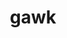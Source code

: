 ---
title: "gawk"
layout: cache
categories: [package, develop-2025-01-12]
meta: {"versions": ["5.3.1"], "compilers": ["gcc@=10.5.0", "gcc@=11.1.0", "gcc@=11.4.0", "gcc@=13.3.0", "gcc@=7.3.1", "gcc@=7.5.0", "gcc@=9.4.0", "oneapi@=2024.2.1"], "oss": ["amzn2", "centos7", "rhel8", "ubuntu18.04", "ubuntu20.04", "ubuntu22.04"], "platforms": ["linux"], "targets": ["aarch64", "neoverse_v2", "ppc64le", "x86_64_v3"], "stacks": ["aws-isc", "aws-isc-aarch64", "data-vis-sdk", "developer-tools-aarch64-linux-gnu", "developer-tools-x86_64_v3-linux-gnu", "e4s", "e4s-neoverse-v2", "e4s-oneapi", "e4s-power", "hep", "radiuss", "root", "tutorial"], "num_specs": 10, "num_specs_by_stack": {"aws-isc-aarch64": 1, "root": 10, "aws-isc": 1, "developer-tools-x86_64_v3-linux-gnu": 1, "developer-tools-aarch64-linux-gnu": 1, "radiuss": 1, "e4s-power": 1, "data-vis-sdk": 1, "e4s-neoverse-v2": 1, "e4s": 1, "tutorial": 1, "hep": 1, "e4s-oneapi": 1}}
spec_details: [{"hash": "pkjx5pxppkojoasyomafew5mofe5z57b", "compiler": "gcc@=7.3.1", "versions": ["5.3.1"], "os": "amzn2", "platform": "linux", "target": "aarch64", "variants": ["build_system=autotools", "~nls"], "stacks": ["aws-isc-aarch64", "root"], "size": "-", "tarball": "https://binaries.spack.io/develop-2025-01-12/build_cache/linux-amzn2-aarch64/gcc-7.3.1/gawk-5.3.1/linux-amzn2-aarch64-gcc-7.3.1-gawk-5.3.1-pkjx5pxppkojoasyomafew5mofe5z57b.spack"}, {"hash": "7e6pndtr5yfxol7ygybewuf4ec2j7z65", "compiler": "gcc@=7.3.1", "versions": ["5.3.1"], "os": "amzn2", "platform": "linux", "target": "x86_64_v3", "variants": ["build_system=autotools", "~nls"], "stacks": ["root", "aws-isc"], "size": "-", "tarball": "https://binaries.spack.io/develop-2025-01-12/build_cache/linux-amzn2-x86_64_v3/gcc-7.3.1/gawk-5.3.1/linux-amzn2-x86_64_v3-gcc-7.3.1-gawk-5.3.1-7e6pndtr5yfxol7ygybewuf4ec2j7z65.spack"}, {"hash": "5tk6p2juadkbhfmyhk3wvutrl4c6n7dn", "compiler": "gcc@=10.5.0", "versions": ["5.3.1"], "os": "centos7", "platform": "linux", "target": "x86_64_v3", "variants": ["build_system=autotools", "~nls"], "stacks": ["root", "developer-tools-x86_64_v3-linux-gnu"], "size": "-", "tarball": "https://binaries.spack.io/develop-2025-01-12/build_cache/linux-centos7-x86_64_v3/gcc-10.5.0/gawk-5.3.1/linux-centos7-x86_64_v3-gcc-10.5.0-gawk-5.3.1-5tk6p2juadkbhfmyhk3wvutrl4c6n7dn.spack"}, {"hash": "i32nmhzdhvus3ztgedex5mqnj6c5tywn", "compiler": "gcc@=13.3.0", "versions": ["5.3.1"], "os": "rhel8", "platform": "linux", "target": "aarch64", "variants": ["build_system=autotools", "~nls"], "stacks": ["root", "developer-tools-aarch64-linux-gnu"], "size": "-", "tarball": "https://binaries.spack.io/develop-2025-01-12/build_cache/linux-rhel8-aarch64/gcc-13.3.0/gawk-5.3.1/linux-rhel8-aarch64-gcc-13.3.0-gawk-5.3.1-i32nmhzdhvus3ztgedex5mqnj6c5tywn.spack"}, {"hash": "3ytto2o7q4daslufpxlklhctp4rsbaxb", "compiler": "gcc@=7.5.0", "versions": ["5.3.1"], "os": "ubuntu18.04", "platform": "linux", "target": "x86_64_v3", "variants": ["build_system=autotools", "~nls"], "stacks": ["root", "radiuss"], "size": "-", "tarball": "https://binaries.spack.io/develop-2025-01-12/build_cache/linux-ubuntu18.04-x86_64_v3/gcc-7.5.0/gawk-5.3.1/linux-ubuntu18.04-x86_64_v3-gcc-7.5.0-gawk-5.3.1-3ytto2o7q4daslufpxlklhctp4rsbaxb.spack"}, {"hash": "rbv7n2ngp2rlm3w6z7pezehzc433o5d5", "compiler": "gcc@=9.4.0", "versions": ["5.3.1"], "os": "ubuntu20.04", "platform": "linux", "target": "ppc64le", "variants": ["build_system=autotools", "~nls"], "stacks": ["root", "e4s-power"], "size": "-", "tarball": "https://binaries.spack.io/develop-2025-01-12/build_cache/linux-ubuntu20.04-ppc64le/gcc-9.4.0/gawk-5.3.1/linux-ubuntu20.04-ppc64le-gcc-9.4.0-gawk-5.3.1-rbv7n2ngp2rlm3w6z7pezehzc433o5d5.spack"}, {"hash": "vcgyzlonq6figohl7y64ho6wzpl3wswc", "compiler": "gcc@=11.1.0", "versions": ["5.3.1"], "os": "ubuntu20.04", "platform": "linux", "target": "x86_64_v3", "variants": ["build_system=autotools", "~nls"], "stacks": ["root", "data-vis-sdk"], "size": "-", "tarball": "https://binaries.spack.io/develop-2025-01-12/build_cache/linux-ubuntu20.04-x86_64_v3/gcc-11.1.0/gawk-5.3.1/linux-ubuntu20.04-x86_64_v3-gcc-11.1.0-gawk-5.3.1-vcgyzlonq6figohl7y64ho6wzpl3wswc.spack"}, {"hash": "upswjofvercggunoyx7ma323huuuk67u", "compiler": "gcc@=11.4.0", "versions": ["5.3.1"], "os": "ubuntu22.04", "platform": "linux", "target": "neoverse_v2", "variants": ["build_system=autotools", "~nls"], "stacks": ["root", "e4s-neoverse-v2"], "size": "-", "tarball": "https://binaries.spack.io/develop-2025-01-12/build_cache/linux-ubuntu22.04-neoverse_v2/gcc-11.4.0/gawk-5.3.1/linux-ubuntu22.04-neoverse_v2-gcc-11.4.0-gawk-5.3.1-upswjofvercggunoyx7ma323huuuk67u.spack"}, {"hash": "jfzuqmx2zczxdsvmflcecljaooxrtex6", "compiler": "gcc@=11.4.0", "versions": ["5.3.1"], "os": "ubuntu22.04", "platform": "linux", "target": "x86_64_v3", "variants": ["build_system=autotools", "~nls"], "stacks": ["root", "e4s", "tutorial", "hep"], "size": "-", "tarball": "https://binaries.spack.io/develop-2025-01-12/build_cache/linux-ubuntu22.04-x86_64_v3/gcc-11.4.0/gawk-5.3.1/linux-ubuntu22.04-x86_64_v3-gcc-11.4.0-gawk-5.3.1-jfzuqmx2zczxdsvmflcecljaooxrtex6.spack"}, {"hash": "rjxtq2s7k62br3fi3u44mmscbgku63vb", "compiler": "oneapi@=2024.2.1", "versions": ["5.3.1"], "os": "ubuntu22.04", "platform": "linux", "target": "x86_64_v3", "variants": ["build_system=autotools", "~nls"], "stacks": ["root", "e4s-oneapi"], "size": "-", "tarball": "https://binaries.spack.io/develop-2025-01-12/build_cache/linux-ubuntu22.04-x86_64_v3/oneapi-2024.2.1/gawk-5.3.1/linux-ubuntu22.04-x86_64_v3-oneapi-2024.2.1-gawk-5.3.1-rjxtq2s7k62br3fi3u44mmscbgku63vb.spack"}]
---